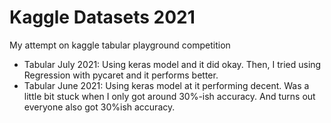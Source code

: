 # Kaggle Datasets 2021
My attempt on kaggle tabular playground competition

* Tabular July 2021: Using keras model and it did okay. Then, I tried using Regression with pycaret and it performs better.
* Tabular June 2021: Using keras model at it performing decent. Was a little bit stuck when I only got around 30%-ish accuracy. And turns out everyone also got 30%ish accuracy.
